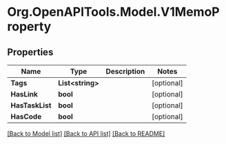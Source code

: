 # Org.OpenAPITools.Model.V1MemoProperty

## Properties

Name | Type | Description | Notes
------------ | ------------- | ------------- | -------------
**Tags** | **List&lt;string&gt;** |  | [optional] 
**HasLink** | **bool** |  | [optional] 
**HasTaskList** | **bool** |  | [optional] 
**HasCode** | **bool** |  | [optional] 

[[Back to Model list]](../README.md#documentation-for-models) [[Back to API list]](../README.md#documentation-for-api-endpoints) [[Back to README]](../README.md)

